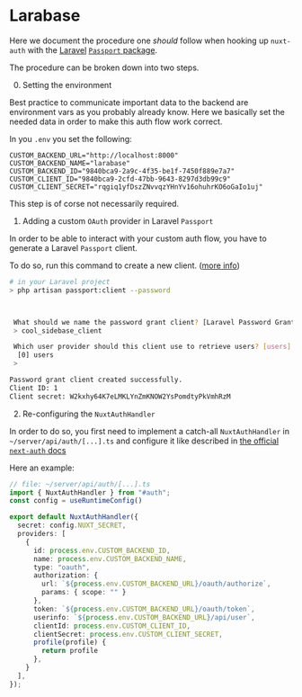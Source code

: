 
# Larabase

Here we document the procedure one *should* follow when hooking up `nuxt-auth` with the [Laravel](https://laravel.com/) [`Passport` package](https://laravel.com/docs/9.x/passport).

The procedure can be broken down into two steps.

0. Setting the environment

Best practice to communicate important data to the backend are environment vars as you probably already know.
Here we basically set the needed data in order to make this auth flow work correct.

In you `.env` you set the following:
```
CUSTOM_BACKEND_URL="http://localhost:8000"
CUSTOM_BACKEND_NAME="larabase"
CUSTOM_BACKEND_ID="9840bca9-2a9c-4f35-be1f-7450f889e7a7"
CUSTOM_CLIENT_ID="9840bca9-2cfd-47bb-9643-8297d3db99c9"
CUSTOM_CLIENT_SECRET="rqgiq1yfDszZNvvqzYHnYv16ohuhrKO6oGaIo1uj"
```

This step is of corse not necessarily required.

1. Adding a custom `OAuth` provider in Laravel `Passport`

In order to be able to interact with your custom auth flow, you have to generate a Laravel `Passport` client.

To do so, run this command to create a new client. ([more info](https://laravel.com/docs/9.x/passport#creating-a-password-grant-client))
```sh
# in your Laravel project
> php artisan passport:client --password



 What should we name the password grant client? [Laravel Password Grant Client]:
 > cool_sidebase_client

 Which user provider should this client use to retrieve users? [users]:
  [0] users
 >

Password grant client created successfully.
Client ID: 1
Client secret: W2kxhy64K7eLMKLYnZmKNOW2YsPomdtyPkVmhRzM
```


2. Re-configuring the `NuxtAuthHandler`

In order to do so, you first need to implement a catch-all `NuxtAuthHandler` in `~/server/api/auth/[...].ts` and configure it like described in [the official `next-auth` docs](https://next-auth.js.org/configuration/providers/oauth#using-a-custom-provider)

Here an example:
```ts
// file: ~/server/api/auth/[...].ts
import { NuxtAuthHandler } from "#auth";
const config = useRuntimeConfig()

export default NuxtAuthHandler({
  secret: config.NUXT_SECRET,
  providers: [
    {
      id: process.env.CUSTOM_BACKEND_ID,
      name: process.env.CUSTOM_BACKEND_NAME,
      type: "oauth",
      authorization: {
        url: `${process.env.CUSTOM_BACKEND_URL}/oauth/authorize`,
        params: { scope: "" }
      },
      token: `${process.env.CUSTOM_BACKEND_URL}/oauth/token`,
      userinfo: `${process.env.CUSTOM_BACKEND_URL}/api/user`,
      clientId: process.env.CUSTOM_CLIENT_ID,
      clientSecret: process.env.CUSTOM_CLIENT_SECRET,
      profile(profile) {
        return profile
      },
    }
  ],
});
```
